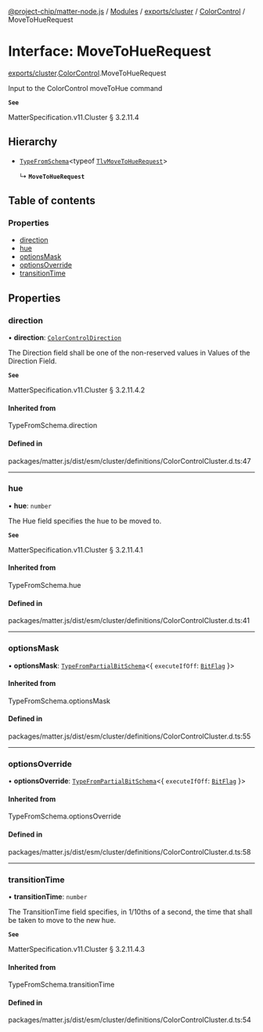 [@project-chip/matter-node.js](../README.md) / [Modules](../modules.md) / [exports/cluster](../modules/exports_cluster.md) / [ColorControl](../modules/exports_cluster.ColorControl.md) / MoveToHueRequest

# Interface: MoveToHueRequest

[exports/cluster](../modules/exports_cluster.md).[ColorControl](../modules/exports_cluster.ColorControl.md).MoveToHueRequest

Input to the ColorControl moveToHue command

**`See`**

MatterSpecification.v11.Cluster § 3.2.11.4

## Hierarchy

- [`TypeFromSchema`](../modules/exports_tlv.md#typefromschema)\<typeof [`TlvMoveToHueRequest`](../modules/exports_cluster.ColorControl.md#tlvmovetohuerequest)\>

  ↳ **`MoveToHueRequest`**

## Table of contents

### Properties

- [direction](exports_cluster.ColorControl.MoveToHueRequest.md#direction)
- [hue](exports_cluster.ColorControl.MoveToHueRequest.md#hue)
- [optionsMask](exports_cluster.ColorControl.MoveToHueRequest.md#optionsmask)
- [optionsOverride](exports_cluster.ColorControl.MoveToHueRequest.md#optionsoverride)
- [transitionTime](exports_cluster.ColorControl.MoveToHueRequest.md#transitiontime)

## Properties

### direction

• **direction**: [`ColorControlDirection`](../enums/exports_cluster.ColorControl.ColorControlDirection.md)

The Direction field shall be one of the non-reserved values in Values of the Direction Field.

**`See`**

MatterSpecification.v11.Cluster § 3.2.11.4.2

#### Inherited from

TypeFromSchema.direction

#### Defined in

packages/matter.js/dist/esm/cluster/definitions/ColorControlCluster.d.ts:47

___

### hue

• **hue**: `number`

The Hue field specifies the hue to be moved to.

**`See`**

MatterSpecification.v11.Cluster § 3.2.11.4.1

#### Inherited from

TypeFromSchema.hue

#### Defined in

packages/matter.js/dist/esm/cluster/definitions/ColorControlCluster.d.ts:41

___

### optionsMask

• **optionsMask**: [`TypeFromPartialBitSchema`](../modules/exports_schema.md#typefrompartialbitschema)\<\{ `executeIfOff`: [`BitFlag`](../modules/exports_schema.md#bitflag)  }\>

#### Inherited from

TypeFromSchema.optionsMask

#### Defined in

packages/matter.js/dist/esm/cluster/definitions/ColorControlCluster.d.ts:55

___

### optionsOverride

• **optionsOverride**: [`TypeFromPartialBitSchema`](../modules/exports_schema.md#typefrompartialbitschema)\<\{ `executeIfOff`: [`BitFlag`](../modules/exports_schema.md#bitflag)  }\>

#### Inherited from

TypeFromSchema.optionsOverride

#### Defined in

packages/matter.js/dist/esm/cluster/definitions/ColorControlCluster.d.ts:58

___

### transitionTime

• **transitionTime**: `number`

The TransitionTime field specifies, in 1/10ths of a second, the time that shall be taken to move to the new
hue.

**`See`**

MatterSpecification.v11.Cluster § 3.2.11.4.3

#### Inherited from

TypeFromSchema.transitionTime

#### Defined in

packages/matter.js/dist/esm/cluster/definitions/ColorControlCluster.d.ts:54
